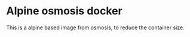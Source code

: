 # Alpine osmosis docker

This is a alpine based image from osmosis, to reduce the container size.


